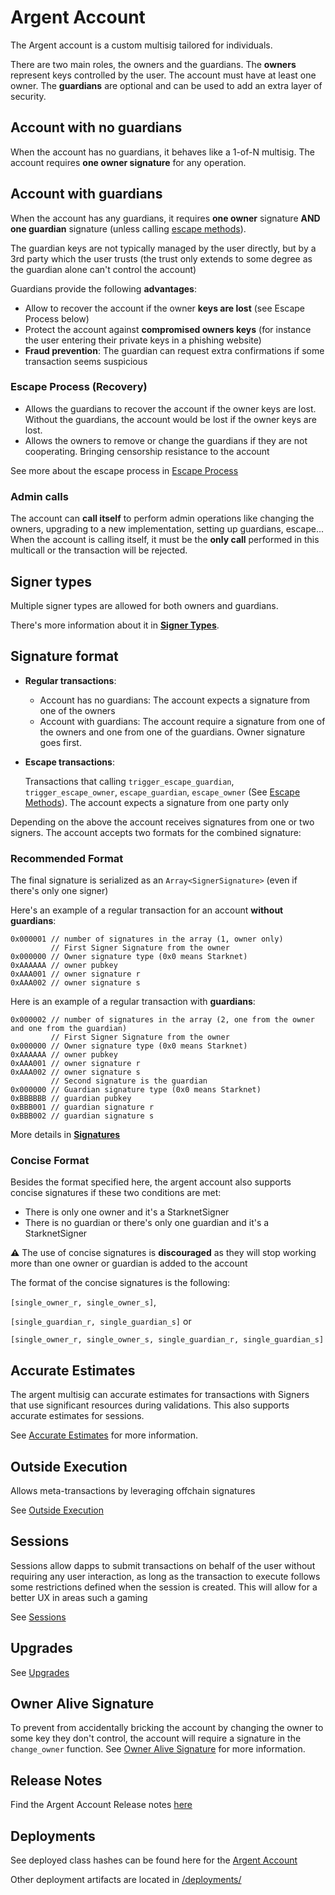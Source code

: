 # Argent Account

The Argent account is a custom multisig tailored for individuals.

There are two main roles, the owners and the guardians. The **owners** represent keys controlled by the user. The account must have at least one owner. The **guardians** are optional and can be used to add an extra layer of security.

## Account with no guardians

When the account has no guardians, it behaves like a 1-of-N multisig. The account requires **one owner signature** for any operation.

## Account with guardians

When the account has any guardians, it requires **one owner** signature **AND** **one guardian** signature (unless calling [escape methods](./argent_account_escape.md#Escape-Methods)).

The guardian keys are not typically managed by the user directly, but by a 3rd party which the user trusts (the trust only extends to some degree as the guardian alone can't control the account)

Guardians provide the following **advantages**:

- Allow to recover the account if the owner **keys are lost** (see Escape Process below)
- Protect the account against **compromised owners keys** (for instance the user entering their private keys in a phishing website)
- **Fraud prevention**: The guardian can request extra confirmations if some transaction seems suspicious

### Escape Process (Recovery)

- Allows the guardians to recover the account if the owner keys are lost. Without the guardians, the account would be lost if the owner keys are lost.
- Allows the owners to remove or change the guardians if they are not cooperating. Bringing censorship resistance to the account

See more about the escape process in [Escape Process](./argent_account_escape.md)

### Admin calls

The account can **call itself** to perform admin operations like changing the owners, upgrading to a new implementation, setting up guardians, escape...
When the account is calling itself, it must be the **only call** performed in this multicall or the transaction will be rejected.

## Signer types

Multiple signer types are allowed for both owners and guardians.

There's more information about it in [**Signer Types**](./signers_and_signatures.md#Multiple_Signer_Types).

## Signature format

- **Regular transactions**:
  - Account has no guardians: The account expects a signature from one of the owners
  - Account with guardians: The account require a signature from one of the owners and one from one of the guardians. Owner signature goes first.
- **Escape transactions**:

  Transactions that calling `trigger_escape_guardian`, `trigger_escape_owner`, `escape_guardian`, `escape_owner` (See [Escape Methods](./argent_account_escape.md#Escape-Methods)). The account expects a signature from one party only

Depending on the above the account receives signatures from one or two signers. The account accepts two formats for the combined signature:

### Recommended Format

The final signature is serialized as an `Array<SignerSignature>` (even if there's only one signer)

Here's an example of a regular transaction for an account **without guardians**:

```
0x000001 // number of signatures in the array (1, owner only)
         // First Signer Signature from the owner
0x000000 // Owner signature type (0x0 means Starknet)
0xAAAAAA // owner pubkey
0xAAA001 // owner signature r
0xAAA002 // owner signature s
```

Here is an example of a regular transaction with **guardians**:

```
0x000002 // number of signatures in the array (2, one from the owner and one from the guardian)
         // First Signer Signature from the owner
0x000000 // Owner signature type (0x0 means Starknet)
0xAAAAAA // owner pubkey
0xAAA001 // owner signature r
0xAAA002 // owner signature s
         // Second signature is the guardian
0x000000 // Guardian signature type (0x0 means Starknet)
0xBBBBBB // guardian pubkey
0xBBB001 // guardian signature r
0xBBB002 // guardian signature s
```

More details in [**Signatures**](./signers_and_signatures.md#Signatures)

### Concise Format

Besides the format specified here, the argent account also supports concise signatures if these two conditions are met:

- There is only one owner and it's a StarknetSigner
- There is no guardian or there's only one guardian and it's a StarknetSigner

**⚠️** The use of concise signatures is **discouraged** as they will stop working more than one owner or guardian is added to the account

The format of the concise signatures is the following:

`[single_owner_r, single_owner_s]`,

`[single_guardian_r, single_guardian_s]` or

`[single_owner_r, single_owner_s, single_guardian_r, single_guardian_s]`

## Accurate Estimates

The argent multisig can accurate estimates for transactions with Signers that use significant resources during validations. This also supports accurate estimates for sessions.

See [Accurate Estimates](./accurate_estimates.md) for more information.

## Outside Execution

Allows meta-transactions by leveraging offchain signatures

See [Outside Execution](./outside_execution.md)

## Sessions

Sessions allow dapps to submit transactions on behalf of the user without requiring any user interaction, as long as the transaction to execute follows some restrictions defined when the session is created. This will allow for a better UX in areas such a gaming

See [Sessions](./sessions.md)

## Upgrades

See [Upgrades](./argen_account_upgrades.md)

## Owner Alive Signature

To prevent from accidentally bricking the account by changing the owner to some key they don't control, the account will require a signature in the `change_owner` function. See [Owner Alive Signature](./owner_alive.md) for more information.

## Release Notes

Find the Argent Account Release notes [here](./CHANGELOG_account.md)

## Deployments

See deployed class hashes can be found here for the [Argent Account](../deployments/account.txt)

Other deployment artifacts are located in [/deployments/](../deployments/)
